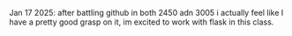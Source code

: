 Jan 17 2025: after battling github in both 2450 adn 3005 i actually feel like I have a pretty good grasp on it, im excited to work with flask in this class.